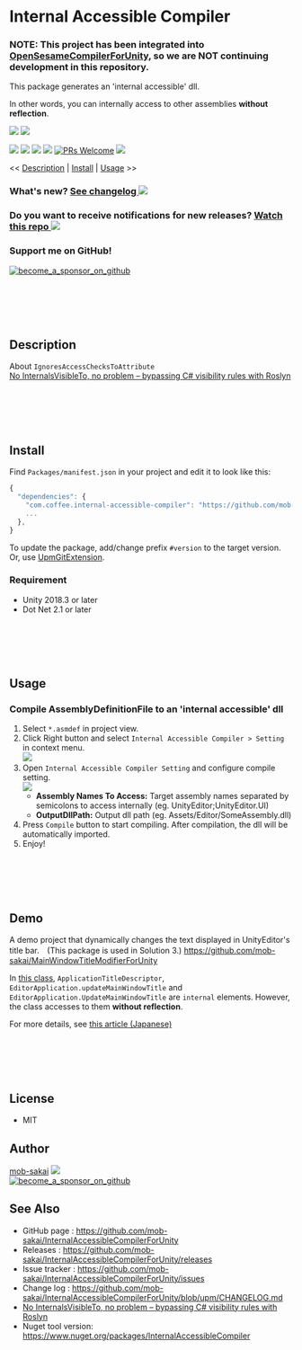 Internal Accessible Compiler
===

### NOTE: This project has been integrated into [OpenSesameCompilerForUnity](https://github.com/mob-sakai/OpenSesameCompilerForUnity), so we are NOT continuing development in this repository.

This package generates an 'internal accessible' dll.

In other words, you can internally access to other assemblies **without reflection**.

![](https://user-images.githubusercontent.com/12690315/70728190-4b81c980-1d44-11ea-856c-b05332d88ca0.png)
![](https://user-images.githubusercontent.com/12690315/70616819-a804bc00-1c52-11ea-8ea3-e24f94f6467d.gif)

[![](https://img.shields.io/github/release/mob-sakai/InternalAccessibleCompilerForUnity.svg?label=latest%20version)](https://github.com/mob-sakai/InternalAccessibleCompilerForUnity/releases)
[![](https://img.shields.io/github/release-date/mob-sakai/InternalAccessibleCompilerForUnity.svg)](https://github.com/mob-sakai/InternalAccessibleCompilerForUnity/releases)
![](https://img.shields.io/badge/unity-2018.3%20or%20later-green.svg)
[![](https://img.shields.io/github/license/mob-sakai/InternalAccessibleCompilerForUnity.svg)](https://github.com/mob-sakai/InternalAccessibleCompilerForUnity/blob/upm/LICENSE.txt)
[![PRs Welcome](https://img.shields.io/badge/PRs-welcome-orange.svg)](http://makeapullrequest.com)
[![](https://img.shields.io/twitter/follow/mob_sakai.svg?label=Follow&style=social)](https://twitter.com/intent/follow?screen_name=mob_sakai)

<< [Description](#description) | [Install](#install) | [Usage](#usage) >>

### What's new? [See changelog ![](https://img.shields.io/github/release-date/mob-sakai/InternalAccessibleCompilerForUnity.svg?label=last%20updated)](https://github.com/mob-sakai/InternalAccessibleCompilerForUnity/blob/upm/CHANGELOG.md)
### Do you want to receive notifications for new releases? [Watch this repo ![](https://img.shields.io/github/watchers/mob-sakai/InternalAccessibleCompilerForUnity.svg?style=social&label=Watch)](https://github.com/mob-sakai/InternalAccessibleCompilerForUnity/subscription)
### Support me on GitHub!  
[![become_a_sponsor_on_github](https://user-images.githubusercontent.com/12690315/66942881-03686280-f085-11e9-9586-fc0b6011029f.png)](https://github.com/users/mob-sakai/sponsorship)


<br><br><br><br>
## Description

About `IgnoresAccessChecksToAttribute`  
[No InternalsVisibleTo, no problem – bypassing C# visibility rules with Roslyn](https://www.strathweb.com/2018/10/no-internalvisibleto-no-problem-bypassing-c-visibility-rules-with-roslyn/)



<br><br><br><br>
## Install

Find `Packages/manifest.json` in your project and edit it to look like this:
```js
{
  "dependencies": {
    "com.coffee.internal-accessible-compiler": "https://github.com/mob-sakai/InternalAccessibleCompilerForUnity.git",
    ...
  },
}
```

To update the package, add/change prefix `#version` to the target version.  
Or, use [UpmGitExtension](https://github.com/mob-sakai/UpmGitExtension).


### Requirement

* Unity 2018.3 or later
* Dot Net 2.1 or later



<br><br><br><br>
## Usage

### Compile AssemblyDefinitionFile to an 'internal accessible' dll

1. Select `*.asmdef` in project view.
2. Click Right button and select `Internal Accessible Compiler > Setting` in context menu.  
![](https://user-images.githubusercontent.com/12690315/70728182-49b80600-1d44-11ea-9ef7-9f2709702b81.png)
3. Open `Internal Accessible Compiler Setting` and configure compile setting.  
![](https://user-images.githubusercontent.com/12690315/70728190-4b81c980-1d44-11ea-856c-b05332d88ca0.png)
   * **Assembly Names To Access:** Target assembly names separated by semicolons to access internally (eg. UnityEditor;UnityEditor.UI) 
   * **OutputDllPath:** Output dll path (eg. Assets/Editor/SomeAssembly.dll)  
4. Press `Compile` button to start compiling. After compilation, the dll will be automatically imported.
5. Enjoy!



<br><br><br><br>
## Demo

A demo project that dynamically changes the text displayed in UnityEditor's title bar.　(This package is used in Solution 3.)
https://github.com/mob-sakai/MainWindowTitleModifierForUnity

In [this class](https://github.com/mob-sakai/MainWindowTitleModifierForUnity/blob/master/Assets/Editor/Solution3.IgnoresAccessChecksToAttribute/Solution3.IgnoresAccessChecksToAttribute.cs), `ApplicationTitleDescriptor`, `EditorApplication.updateMainWindowTitle` and `EditorApplication.UpdateMainWindowTitle` are `internal` elements.
However, the class accesses to them **without reflection**.

For more details, see [this article (Japanese)]()



<br><br><br><br>
## License

* MIT



## Author

[mob-sakai](https://github.com/mob-sakai)
[![](https://img.shields.io/twitter/follow/mob_sakai.svg?label=Follow&style=social)](https://twitter.com/intent/follow?screen_name=mob_sakai)  
[![become_a_sponsor_on_github](https://user-images.githubusercontent.com/12690315/66942881-03686280-f085-11e9-9586-fc0b6011029f.png)](https://github.com/users/mob-sakai/sponsorship)



## See Also

* GitHub page : https://github.com/mob-sakai/InternalAccessibleCompilerForUnity
* Releases : https://github.com/mob-sakai/InternalAccessibleCompilerForUnity/releases
* Issue tracker : https://github.com/mob-sakai/InternalAccessibleCompilerForUnity/issues
* Change log : https://github.com/mob-sakai/InternalAccessibleCompilerForUnity/blob/upm/CHANGELOG.md
* [No InternalsVisibleTo, no problem – bypassing C# visibility rules with Roslyn](https://www.strathweb.com/2018/10/no-internalvisibleto-no-problem-bypassing-c-visibility-rules-with-roslyn/)
* Nuget tool version: https://www.nuget.org/packages/InternalAccessibleCompiler
